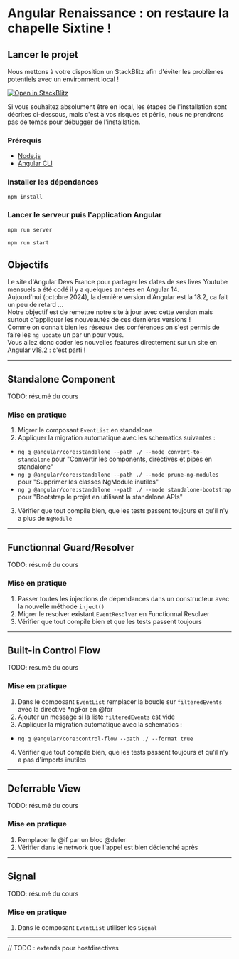 # Angular Renaissance : on restaure la chapelle Sixtine !

## Lancer le projet

Nous mettons à votre disposition un StackBlitz afin d'éviter les problèmes potentiels avec un environment local !

<a href="https://stackblitz.com/fork/github/angular-devs-france/workshop-migration" target="_blank">
  <img alt="Open in StackBlitz" src="https://developer.stackblitz.com/img/open_in_stackblitz.svg" />
</a>  

Si vous souhaitez absolument être en local, les étapes de l'installation sont décrites ci-dessous, mais c'est à vos risques et périls, nous ne prendrons pas de temps pour débugger de l'installation. 

### Prérequis

- [Node.js](https://nodejs.org/en/download/)
- [Angular CLI](https://angular.io/cli)

### Installer les dépendances
```bash
npm install
```

### Lancer le serveur puis l'application Angular
```bash
npm run server
```

```bash
npm run start
```

## Objectifs

Le site d'Angular Devs France pour partager les dates de ses lives Youtube mensuels a été codé il y a quelques années en Angular 14.  
Aujourd'hui (octobre 2024), la dernière version d'Angular est la 18.2, ca fait un peu de retard ...  
Notre objectif est de remettre notre site à jour avec cette version mais surtout d'appliquer les nouveautés de ces dernières versions !  
Comme on connait bien les réseaux des conférences on s'est permis de faire les `ng update` un par un pour vous.  
Vous allez donc coder les nouvelles features directement sur un site en Angular v18.2 : c'est parti !

---

## Standalone Component 

TODO: résumé du cours 

### Mise en pratique

1. Migrer le composant `EventList` en standalone
2. Appliquer la migration automatique avec les schematics suivantes : 
- `ng g @angular/core:standalone --path ./ --mode convert-to-standalone` pour "Convertir les components, directives et pipes en standalone"
- `ng g @angular/core:standalone --path ./ --mode prune-ng-modules` pour "Supprimer les  classes NgModule inutiles"
- `ng g @angular/core:standalone --path ./ --mode standalone-bootstrap` pour "Bootstrap le projet en utilisant la standalone APIs"
3. Vérifier que tout compile bien, que les tests passent toujours et qu'il n'y a plus de `NgModule`

---

## Functionnal Guard/Resolver

TODO: résumé du cours 

### Mise en pratique

1. Passer toutes les injections de dépendances dans un constructeur avec la nouvelle méthode `inject()`
2. Migrer le resolver existant `EventResolver` en Functionnal Resolver 
3. Vérifier que tout compile bien et que les tests passent toujours

---

## Built-in Control Flow

TODO: résumé du cours 

### Mise en pratique

1. Dans le composant `EventList` remplacer la boucle sur `filteredEvents` avec la directive *ngFor en @for
2. Ajouter un message si la liste `filteredEvents` est vide 
3. Appliquer la migration automatique avec la schematics : 
- `ng g @angular/core:control-flow --path ./ --format true` 
4. Vérifier que tout compile bien, que les tests passent toujours et qu'il n'y a pas d'imports inutiles

---

## Deferrable View

TODO: résumé du cours 

### Mise en pratique

1. Remplacer le @if par un bloc @defer
2. Vérifier dans le network que l'appel est bien déclenché après

---

## Signal

TODO: résumé du cours 

### Mise en pratique

1. Dans le composant `EventList` utiliser les `Signal`

---


// TODO : extends pour hostdirectives
